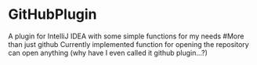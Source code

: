# GitHubPlugin
A plugin for IntelliJ IDEA with some simple functions for my needs
#More than just github
Currently implemented function for opening the repository can open anything (why have I even called it github plugin...?)
